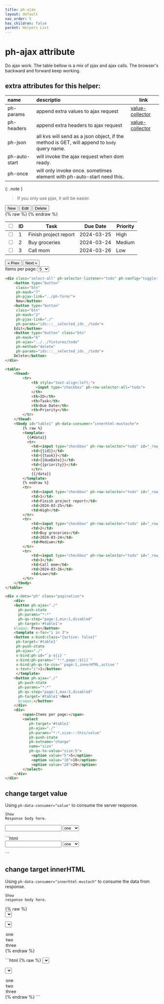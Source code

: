 ```yaml
---
title: ph-ajax
layout: default
nav_order: 5
has_children: false
parent: Helpers List
---
```


# ph-ajax attribute

Do ajax work. The table bellow is a mix of pjax and ajax calls. The browser's backward and forward keep working.

<!-- export type GroupMessageHandleCat =  -->

## extra attributes for this helper:

| name          | descriptio                                                                                  | link                                 |
| :------------ | :------------------------------------------------------------------------------------------ | ------------------------------------ |
| ph-params     | append extra values to ajax request                                                         | [value-collector](/value-collector/) |
| ph-headers    | append extra headers to ajax request                                                        | [value-collector](/value-collector/) |
| ph-json       | all kvs will send as a json object, if the method is GET, will append to `body` query name. |                                      |
| ph-auto-start | will invoke the ajax request when dom ready.                                                |                                      |
| ph-once       | will only invoke once. sometimes element with ph-auto-start need this.                      |                                      |

{: .note }

> If you only use pjax, it will be easier.

<div class="code-example" markdown="1">
<div class="select-all" ph-selector-listener="todo" ph-config="toggle::disabled">
    <button type="button"
     class="btn"
     ph-mask="7"
     ph-pjax-link="../ph-form/">
     New</button>
    <button type="button"
     class="btn"
     ph-mask="2" 
     ph-pjax-link="./"
     ph-params="ids:::__selected_ids__/todo">
    Edit</button>
    <button type="button" class="btn"
     ph-mask="6" 
     ph-ajax="../../fixtures/todo"
     ph-method="delete"
     ph-params="ids:::__selected_ids__/todo">
    Delete</button>
</div>

<table>
    <thead>
        <tr>
            <th style="text-align:left;">
              <input type="checkbox" ph-row-selector-all="todo">
            </th>
            <th>ID</th>
            <th>Task</th>
            <th>Due Date</th>
            <th>Priority</th>
        </tr>
    </thead>
    <tbody id="table1" ph-data-consumer="innerhtml-mustache">
        {% raw %}
        <template>
          {{#data}}
          <tr>
            <td><input type="checkbox" ph-row-selector="todo" id="_row_{{id}}"></td>
            <td>{{id}}</td>
            <td>{{task}}</td>
            <td>{{dueDate}}</td>
            <td>{{priority}}</td>
            </tr>
            {{/data}}
        </template>
        {% endraw %}
        <tr>
            <td><input type="checkbox" ph-row-selector="todo" id="_row_1"></td>
            <td>1</td>
            <td>Finish project report</td>
            <td>2024-03-25</td>
            <td>High</td>
        </tr>
        <tr>
            <td><input type="checkbox" ph-row-selector="todo" id="_row_2"></td>
            <td>2</td>
            <td>Buy groceries</td>
            <td>2024-03-24</td>
            <td>Medium</td>
        </tr>
        <tr>
            <td><input type="checkbox" ph-row-selector="todo" id="_row_3"></td>
            <td>3</td>
            <td>Call mom</td>
            <td>2024-03-26</td>
            <td>Low</td>
        </tr>
    </tbody>
</table>

<div x-data="ph" class="pagination">
    <div>
    <button ph-ajax="./" 
      ph-push-state
      ph-params="*:*"
      ph-qs-step="page:1,min:1,disabled"
      ph-target='#table1'>
    &laquo; Prev</button>
    <template x-for="i in 3">
    <button x-bind:class="{active: false}"
     ph-target='#table1'
     ph-push-state
     ph-ajax="./"
     x-bind:ph-id="`p-${i}`"
     x-bind:ph-params="`*:*,page::${i}`"
     x-bind:ph-qs-to-css="`page:1,innerHTML,active`"
     x-text="i">1</button>
     </template>
    <button ph-ajax="./" 
      ph-push-state
      ph-params="*:*"
      ph-qs-step="page:1,max:3,disabled"
      ph-target='#table1'>Next
      &raquo;</button>
    </div>
    <div>
        <span>Items per page:</span>
        <select 
           ph-target='#table1'
           ph-ajax="./" 
           ph-params="*:*,size:::this/value" 
           ph-push-state
           ph-evtname="change"
           name="size"
           ph-qs-to-value="size:5">
            <option value="5">5</option>
            <option value="10">10</option>
            <option value="20">20</option>
        </select>
    </div>
</div>
</div>

```html
<div class="select-all" ph-selector-listener="todo" ph-config="toggle::disabled">
    <button type="button"
     class="btn"
     ph-mask="7"
     ph-pjax-link="../ph-form/">
     New</button>
    <button type="button"
     class="btn"
     ph-mask="2" 
     ph-pjax-link="./"
     ph-params="ids:::__selected_ids__/todo">
    Edit</button>
    <button type="button" class="btn"
     ph-mask="6" 
     ph-ajax="../../fixtures/todo"
     ph-method="delete"
     ph-params="ids:::__selected_ids__/todo">
    Delete</button>
</div>

<table>
    <thead>
        <tr>
            <th style="text-align:left;">
              <input type="checkbox" ph-row-selector-all="todo">
            </th>
            <th>ID</th>
            <th>Task</th>
            <th>Due Date</th>
            <th>Priority</th>
        </tr>
    </thead>
    <tbody id="table1" ph-data-consumer="innerhtml-mustache">
        {% raw %}
        <template>
          {{#data}}
          <tr>
            <td><input type="checkbox" ph-row-selector="todo" id="_row_{{id}}"></td>
            <td>{{id}}</td>
            <td>{{task}}</td>
            <td>{{dueDate}}</td>
            <td>{{priority}}</td>
            </tr>
            {{/data}}
        </template>
        {% endraw %}
        <tr>
            <td><input type="checkbox" ph-row-selector="todo" id="_row_1"></td>
            <td>1</td>
            <td>Finish project report</td>
            <td>2024-03-25</td>
            <td>High</td>
        </tr>
        <tr>
            <td><input type="checkbox" ph-row-selector="todo" id="_row_2"></td>
            <td>2</td>
            <td>Buy groceries</td>
            <td>2024-03-24</td>
            <td>Medium</td>
        </tr>
        <tr>
            <td><input type="checkbox" ph-row-selector="todo" id="_row_3"></td>
            <td>3</td>
            <td>Call mom</td>
            <td>2024-03-26</td>
            <td>Low</td>
        </tr>
    </tbody>
</table>

<div x-data="ph" class="pagination">
    <div>
    <button ph-ajax="./" 
      ph-push-state
      ph-params="*:*"
      ph-qs-step="page:1,min:1,disabled"
      ph-target='#table1'>
    &laquo; Prev</button>
    <template x-for="i in 3">
    <button x-bind:class="{active: false}"
     ph-target='#table1'
     ph-push-state
     ph-ajax="./"
     x-bind:ph-id="`p-${i}`"
     x-bind:ph-params="`*:*,page::${i}`"
     x-bind:ph-qs-to-css="`page:1,innerHTML,active`"
     x-text="i">1</button>
     </template>
    <button ph-ajax="./" 
      ph-push-state
      ph-params="*:*"
      ph-qs-step="page:1,max:3,disabled"
      ph-target='#table1'>Next
      &raquo;</button>
    </div>
    <div>
        <span>Items per page:</span>
        <select 
           ph-target='#table1'
           ph-ajax="./" 
           ph-params="*:*,size:::this/value" 
           ph-push-state
           ph-evtname="change"
           name="size"
           ph-qs-to-value="size:5">
            <option value="5">5</option>
            <option value="10">10</option>
            <option value="20">20</option>
        </select>
    </div>
</div>
```

## change target value

Using `ph-data-consumer="value"` to consume the server response.

<code class="language-plaintext highlighter-rouge" ph-show-response-body>Show Response body here.</code>

<div class="code-example" markdown="1">
<form>
<input type="text" name="name" 
  id="input-select-value"
  ph-data-consumer="value"
  ph-data-path="data.__changed_value" />
<select
  ph-evtname="change"
  name="__changed_value"
  ph-ajax="../../fixtures/group-changed"
  ph-params="want::map"
  ph-target="#input-select-value"
>
  <option value="1">one</option>
  <option value="2">two</option>
  <option value="3">three</option>
</select>

</form>
</div>
```html
<form>
<input type="text" name="name" 
  id="input-select-value"
  ph-data-consumer="value"
  ph-data-path="data.__changed_value" />
<select
  ph-evtname="change"
  name="__changed_value"
  ph-ajax="../../fixtures/group-changed"
  ph-params="want::map"
  ph-target="#input-select-value"
>
  <option value="1">one</option>
  <option value="2">two</option>
  <option value="3">three</option>
</select>
</form>
```

## change target innerHTML

Using `ph-data-consumer="innerhtml-mustach"` to consume the data from response.

<code class="language-plaintext highlighter-rouge" ph-show-response-body>Show response body here.</code>

<div class="code-example" markdown="1">
{% raw %}
<form>
<select
  id="select-consumer"
  ph-data-consumer="innerhtml-mustache"
  ph-qs-to-value="_:1,value"
>
<template>
  {{#data}}
  <option value="{{value}}">{{value}}</option>
  {{/data}}
</template>
</select>

<select
ph-evtname="change"
ph-ajax="../../fixtures/group-changed"
ph-params="want::list"
ph-target="#select-consumer">

  <option value="a">one</option>
  <option value="b">two</option>
  <option value="c">three</option>
</select>
{% endraw %}
</form>
</div>
```html
{% raw %}
<select
  id="select-consumer"
  ph-data-consumer="innerhtml-mustache"
  ph-qs-to-value="_:1,value"
>
<template>
  {{#data}}
  <option value="{{value}}">{{value}}</option>
  {{/data}}
</template>
</select>

<select
ph-evtname="change"
ph-ajax="../../fixtures/group-changed"
ph-params="want::list"
ph-target="#select-consumer">

  <option value="a">one</option>
  <option value="b">two</option>
  <option value="c">three</option>
</select>
{% endraw %}
```

